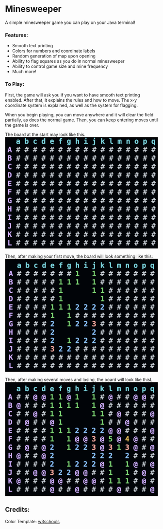 # Minesweeper
A simple minesweeper game you can play on your Java terminal!

### Features: 
- Smooth text printing
- Colors for numbers and coordinate labels
- Random generation of map upon opening
- Ability to flag squares as you do in normal minesweeper
- Ability to control game size and mine frequency
- Much more!

### To Play: 
First, the game will ask you if you want to have smooth text printing enabled. After that, it explains the rules and how to move. The x-y coordinate system is explained, as well as the system for flagging.

When you begin playing, you can move anywhere and it will clear the field partially, as does the normal game. Then, you can keep entering moves until the game is over. 

The board at the start may look like this.
![Board Before Moving](/imgs/board_default.png)

Then, after making your first move, the board will look something like this:
![Board At Start](/imgs/board_start.png)

Then, after making several moves and losing, the board will look like thisL
![Board At End](/imgs/board_end.png)


## Credits: 
Color Template: [w3schools](https://www.w3schools.blog/ansi-colors-java)
